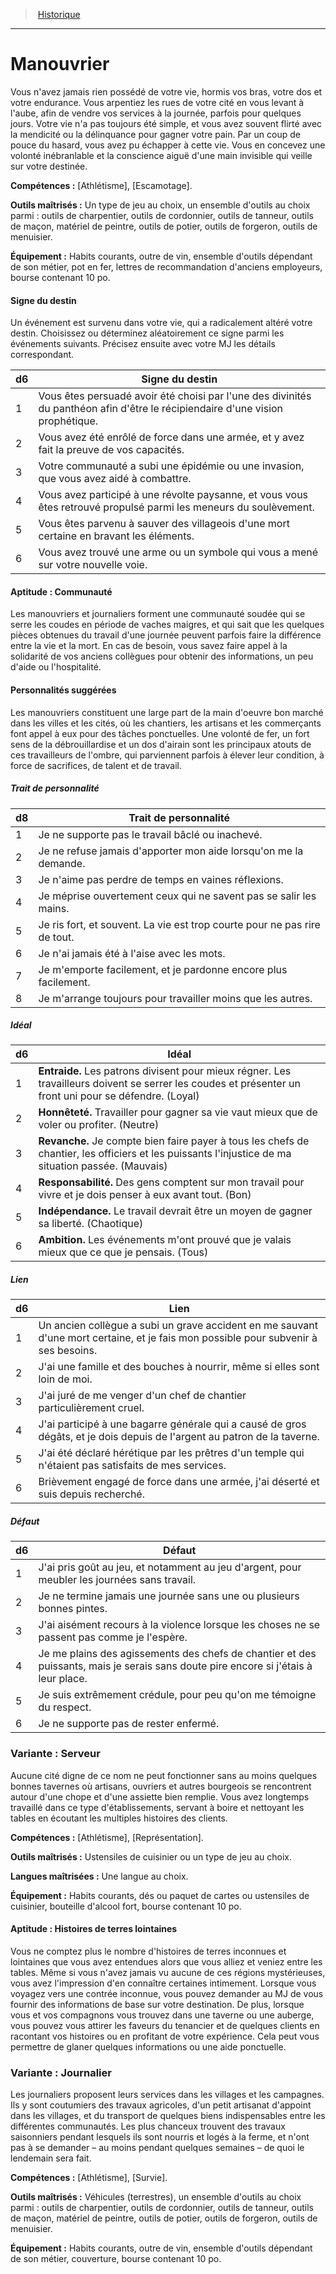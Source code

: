 
<!--BackgroundItem-->

> <!--ParentNameLink-->[Historique](backgrounds_hd.md)<!--/ParentNameLink-->

---

# <!--Name-->Manouvrier<!--/Name-->

<!--Description-->

Vous n'avez jamais rien possédé de votre vie, hormis vos bras, votre dos et votre endurance. Vous arpentiez les rues de votre cité en vous levant à l'aube, afin de vendre vos services à la journée, parfois pour quelques jours. Votre vie n'a pas toujours été simple, et vous avez souvent flirté avec la mendicité ou la délinquance pour gagner votre pain. Par un coup de pouce du hasard, vous avez pu échapper à cette vie. Vous en concevez une volonté inébranlable et la conscience aiguë d'une main invisible qui veille sur votre destinée.

<!--/Description-->

**Compétences :** <!--Abilities-->[Athlétisme], [Escamotage].<!--/Abilities-->

**Outils maîtrisés :** <!--MasteredTools-->Un type de jeu au choix, un ensemble d'outils au choix parmi : outils de charpentier, outils de cordonnier, outils de tanneur, outils de maçon, matériel de peintre, outils de potier, outils de forgeron, outils de menuisier.<!--/MasteredTools-->

**Équipement :** <!--Equipment-->Habits courants, outre de vin, ensemble d'outils dépendant de son métier, pot en fer, lettres de recommandation d'anciens employeurs, bourse contenant 10 po.<!--/Equipment-->

<!--BackgroundSpecialtyItem-->

#### <!--Name-->Signe du destin<!--/Name-->

<!--Description-->

Un événement est survenu dans votre vie, qui a radicalement altéré votre destin. Choisissez ou déterminez aléatoirement ce signe parmi les événements suivants. Précisez ensuite avec votre MJ les détails correspondant.

<!--/Description-->

<!--Table-->

|d6|Signe du destin|
|---|---|
|1|Vous êtes persuadé avoir été choisi par <!--br-->l'une des divinités du panthéon afin d'être le <!--br-->récipiendaire d'une vision prophétique.|
|2|Vous avez été enrôlé de force dans une armée, <!--br-->et y avez fait la preuve de vos capacités.|
|3|Votre communauté a subi une épidémie ou une <!--br-->invasion, que vous avez aidé à combattre.|
|4|Vous avez participé à une révolte paysanne, <!--br-->et vous vous êtes retrouvé propulsé parmi les <!--br-->meneurs du soulèvement.|
|5|Vous êtes parvenu à sauver des villageois d'une <!--br-->mort certaine en bravant les éléments.|
|6|Vous avez trouvé une arme ou un symbole qui <!--br-->vous a mené sur votre nouvelle voie.|

<!--/Table-->

<!--/BackgroundSpecialtyItem-->

<!--SkillItem-->

#### <!--Name-->Aptitude : Communauté<!--/Name-->

<!--Description-->

Les manouvriers et journaliers forment une communauté soudée qui se serre les coudes en période de vaches maigres, et qui sait que les quelques pièces obtenues du travail d'une journée peuvent parfois faire la différence entre la vie et la mort. En cas de besoin, vous savez faire appel à la solidarité de vos anciens collègues pour obtenir des informations, un peu d'aide ou l'hospitalité.

<!--/Description-->

<!--/SkillItem-->

<!--Items-->

#### <!--Name-->Personnalités suggérées<!--/Name-->

<!--Description-->

Les manouvriers constituent une large part de la main d'oeuvre bon marché dans les villes et les cités, où les chantiers, les artisans et les commerçants font appel à eux pour des tâches ponctuelles. Une volonté de fer, un fort sens de la débrouillardise et un dos d'airain sont les principaux atouts de ces travailleurs de l'ombre, qui parviennent parfois à élever leur condition, à force de sacrifices, de talent et de travail.

<!--/Description-->

<!--PersonalityTraitItem-->

##### <!--Name-->Trait de personnalité<!--/Name-->

<!--Table-->

|d8|Trait de personnalité|
|---|---|
|1|Je ne supporte pas le travail bâclé ou inachevé.|
|2|Je ne refuse jamais d'apporter mon aide <!--br-->lorsqu'on me la demande.|
|3|Je n'aime pas perdre de temps en vaines <!--br-->réflexions.|
|4|Je méprise ouvertement ceux qui ne savent pas <!--br-->se salir les mains.|
|5|Je ris fort, et souvent. La vie est trop courte pour <!--br-->ne pas rire de tout.|
|6|Je n'ai jamais été à l'aise avec les mots.|
|7|Je m'emporte facilement, et je pardonne encore <!--br-->plus facilement.|
|8|Je m'arrange toujours pour travailler moins <!--br-->que les autres.|

<!--/Table-->

<!--/PersonalityTraitItem-->

<!--PersonalityIdealItem-->

##### <!--Name-->Idéal<!--/Name-->

<!--Table-->

|d6|Idéal|
|---|---|
|1|**Entraide.** Les patrons divisent pour mieux <!--br-->régner. Les travailleurs doivent se serrer <!--br-->les coudes et présenter un front uni pour se <!--br-->défendre. (Loyal)|
|2|**Honnêteté.** Travailler pour gagner sa vie vaut <!--br-->mieux que de voler ou profiter. (Neutre)|
|3|**Revanche.** Je compte bien faire payer à tous les <!--br-->chefs de chantier, les officiers et les puissants <!--br-->l'injustice de ma situation passée. (Mauvais)|
|4|**Responsabilité.** Des gens comptent sur mon <!--br-->travail pour vivre et je dois penser à eux avant <!--br-->tout. (Bon)|
|5|**Indépendance.** Le travail devrait être un <!--br-->moyen de gagner sa liberté. (Chaotique)|
|6|**Ambition.** Les événements m'ont prouvé que je <!--br-->valais mieux que ce que je pensais. (Tous)|

<!--/Table-->

<!--/PersonalityIdealItem-->

<!--PersonalityLinkItem-->

##### <!--Name-->Lien<!--/Name-->

<!--Table-->

|d6|Lien|
|---|---|
|1|Un ancien collègue a subi un grave accident en <!--br-->me sauvant d'une mort certaine, et je fais mon <!--br-->possible pour subvenir à ses besoins.|
|2|J'ai une famille et des bouches à nourrir, même <!--br-->si elles sont loin de moi.|
|3|J'ai juré de me venger d'un chef de chantier <!--br-->particulièrement cruel.|
|4|J'ai participé à une bagarre générale qui a <!--br-->causé de gros dégâts, et je dois depuis de <!--br-->l'argent au patron de la taverne.|
|5|J'ai été déclaré hérétique par les prêtres d'un <!--br-->temple qui n'étaient pas satisfaits de mes <!--br-->services.|
|6|Brièvement engagé de force dans une armée, <!--br-->j'ai déserté et suis depuis recherché.|

<!--/Table-->

<!--/PersonalityLinkItem-->

<!--PersonalityDefectItem-->

##### <!--Name-->Défaut<!--/Name-->

<!--Table-->

|d6|Défaut|
|---|---|
|1|J'ai pris goût au jeu, et notamment au jeu <!--br-->d'argent, pour meubler les journées sans <!--br-->travail.|
|2|Je ne termine jamais une journée sans une ou <!--br-->plusieurs bonnes pintes.|
|3|J'ai aisément recours à la violence lorsque les <!--br-->choses ne se passent pas comme je l'espère.|
|4|Je me plains des agissements des chefs de <!--br-->chantier et des puissants, mais je serais sans <!--br-->doute pire encore si j'étais à leur place.|
|5|Je suis extrêmement crédule, pour peu qu'on <!--br-->me témoigne du respect.|
|6|Je ne supporte pas de rester enfermé.|

<!--/Table-->

<!--/PersonalityDefectItem-->

<!--/Items-->

<!--SubBackgroundItem-->

### <!--Name-->Variante : Serveur<!--/Name-->

<!--Description-->

Aucune cité digne de ce nom ne peut fonctionner sans au moins quelques bonnes tavernes où artisans, ouvriers et autres bourgeois se rencontrent autour d'une chope et d'une assiette bien remplie. Vous avez longtemps travaillé dans ce type d'établissements, servant à boire et nettoyant les tables en écoutant les multiples histoires des clients.

<!--/Description-->

**Compétences :** <!--Abilities-->[Athlétisme], [Représentation].<!--/Abilities-->

**Outils maîtrisés :** <!--MasteredTools-->Ustensiles de cuisinier ou un type de jeu au choix.<!--/MasteredTools-->

**Langues maîtrisées :** <!--MasteredLanguages-->Une langue au choix.<!--/MasteredLanguages-->

**Équipement :** <!--Equipment-->Habits courants, dés ou paquet de cartes ou ustensiles de cuisinier, bouteille d'alcool fort, bourse contenant 10 po.<!--/Equipment-->

<!--SkillItem-->

#### <!--Name-->Aptitude : Histoires de terres lointaines<!--/Name-->

<!--Description-->

Vous ne comptez plus le nombre d'histoires de terres inconnues et lointaines que vous avez entendues alors que vous alliez et veniez entre les tables. Même si vous n'avez jamais vu aucune de ces régions mystérieuses, vous avez l'impression d'en connaître certaines intimement. Lorsque vous voyagez vers une contrée inconnue, vous pouvez demander au MJ de vous fournir des informations de base sur votre destination. De plus, lorsque vous et vos compagnons vous trouvez dans une taverne ou une auberge, vous pouvez vous attirer les faveurs du tenancier et de quelques clients en racontant vos histoires ou en profitant de votre expérience. Cela peut vous permettre de glaner quelques informations ou une aide ponctuelle.

<!--/Description-->

<!--/SkillItem-->

<!--/SubBackgroundItem-->

<!--SubBackgroundItem-->

### <!--Name-->Variante : Journalier<!--/Name-->

<!--Description-->

Les journaliers proposent leurs services dans les villages et les campagnes. Ils y sont coutumiers des travaux agricoles, d'un petit artisanat d'appoint dans les villages, et du transport de quelques biens indispensables entre les différentes communautés. Les plus chanceux trouvent des travaux saisonniers pendant lesquels ils sont nourris et logés à la ferme, et n'ont pas à se demander – au moins pendant quelques semaines – de quoi le lendemain sera fait.

<!--/Description-->

**Compétences :** <!--Abilities-->[Athlétisme], [Survie].<!--/Abilities-->

**Outils maîtrisés :** <!--MasteredTools-->Véhicules (terrestres), un ensemble d'outils au choix parmi : outils de charpentier, outils de cordonnier, outils de tanneur, outils de maçon, matériel de peintre, outils de potier, outils de forgeron, outils de menuisier.<!--/MasteredTools-->

**Équipement :** <!--Equipment-->Habits courants, outre de vin, ensemble d'outils dépendant de son métier, couverture, bourse contenant 10 po.<!--/Equipment-->

<!--/SubBackgroundItem-->

<!--/BackgroundItem-->
